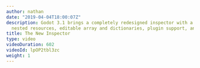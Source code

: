 ```yaml
---
author: nathan
date: "2019-04-04T18:00:07Z"
description: Godot 3.1 brings a completely redesigned inspector with a modern UX,
  nested resources, editable array and dictionaries, plugin support, and more!
title: The New Inspector
type: video
videoDuration: 602
videoId: lpOP2tbl3zc
weight: 1
---
```


